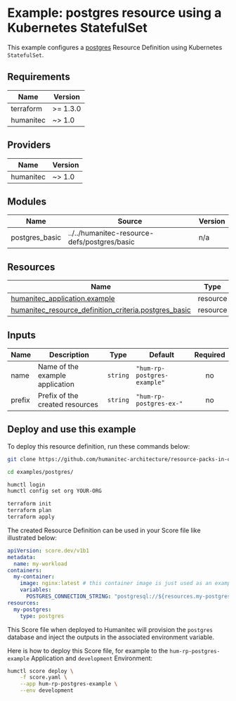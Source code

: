 # Example: postgres resource using a Kubernetes StatefulSet

This example configures a [postgres](https://developer.humanitec.com/platform-orchestrator/reference/resource-types/#postgres) Resource Definition using Kubernetes `StatefulSet`.

<!-- BEGIN_TF_DOCS -->
## Requirements

| Name | Version |
|------|---------|
| terraform | >= 1.3.0 |
| humanitec | ~> 1.0 |

## Providers

| Name | Version |
|------|---------|
| humanitec | ~> 1.0 |

## Modules

| Name | Source | Version |
|------|--------|---------|
| postgres\_basic | ../../humanitec-resource-defs/postgres/basic | n/a |

## Resources

| Name | Type |
|------|------|
| [humanitec_application.example](https://registry.terraform.io/providers/humanitec/humanitec/latest/docs/resources/application) | resource |
| [humanitec_resource_definition_criteria.postgres_basic](https://registry.terraform.io/providers/humanitec/humanitec/latest/docs/resources/resource_definition_criteria) | resource |

## Inputs

| Name | Description | Type | Default | Required |
|------|-------------|------|---------|:--------:|
| name | Name of the example application | `string` | `"hum-rp-postgres-example"` | no |
| prefix | Prefix of the created resources | `string` | `"hum-rp-postgres-ex-"` | no |
<!-- END_TF_DOCS -->

## Deploy and use this example

To deploy this resource definition, run these commands below:
```bash
git clone https://github.com/humanitec-architecture/resource-packs-in-cluster

cd examples/postgres/

humctl login
humctl config set org YOUR-ORG

terraform init
terraform plan
terraform apply
```

The created Resource Definition can be used in your Score file like illustrated below:
```yaml
apiVersion: score.dev/v1b1
metadata:
  name: my-workload
containers:
  my-container:
    image: nginx:latest # this container image is just used as an example, it's not talking to postgres.
    variables:
      POSTGRES_CONNECTION_STRING: "postgresql://${resources.my-postgres.username}${resources.my-postgres.password}@${resources.my-postgres.host}:${resources.my-postgres.port}/${resources.my-postgres.name}"
resources:
  my-postgres:
    type: postgres
```

This Score file when deployed to Humanitec will provision the `postgres` database and inject the outputs in the associated environment variable.

Here is how to deploy this Score file, for example to the `hum-rp-postgres-example` Application and `development` Environment:
```bash
humctl score deploy \
    -f score.yaml \
    --app hum-rp-postgres-example \
    --env development
```